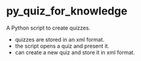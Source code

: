 # py_quiz_for_knowledge

A Python script to create quizzes.

  - quizzes are stored in an xml format.
  - the script opens a quiz and present it.
  - can create a new quiz and store it in xml format.


